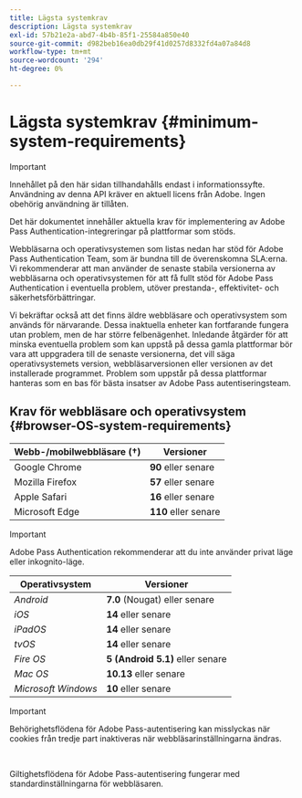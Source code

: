 ```yaml
---
title: Lägsta systemkrav
description: Lägsta systemkrav
exl-id: 57b21e2a-abd7-4b4b-85f1-25584a850e40
source-git-commit: d982beb16ea0db29f41d0257d8332fd4a07a84d8
workflow-type: tm+mt
source-wordcount: '294'
ht-degree: 0%

---
```


# Lägsta systemkrav {#minimum-system-requirements}

>[!IMPORTANT]
>
>Innehållet på den här sidan tillhandahålls endast i informationssyfte. Användning av denna API kräver en aktuell licens från Adobe. Ingen obehörig användning är tillåten.

Det här dokumentet innehåller aktuella krav för implementering av Adobe Pass Authentication-integreringar på plattformar som stöds.

Webbläsarna och operativsystemen som listas nedan har stöd för Adobe Pass Authentication Team, som är bundna till de överenskomna SLA:erna. Vi rekommenderar att man använder de senaste stabila versionerna av webbläsarna och operativsystemen för att få fullt stöd för Adobe Pass Authentication i eventuella problem, utöver prestanda-, effektivitet- och säkerhetsförbättringar.

Vi bekräftar också att det finns äldre webbläsare och operativsystem som används för närvarande. Dessa inaktuella enheter kan fortfarande fungera utan problem, men de har större felbenägenhet. Inledande åtgärder för att minska eventuella problem som kan uppstå på dessa gamla plattformar bör vara att uppgradera till de senaste versionerna, det vill säga operativsystemets version, webbläsarversionen eller versionen av det installerade programmet. Problem som uppstår på dessa plattformar hanteras som en bas för bästa insatser av Adobe Pass autentiseringsteam.

## Krav för webbläsare och operativsystem {#browser-OS-system-requirements}

| Webb-/mobilwebbläsare (†) | Versioner |
|------------------------------|--------------------|
| Google Chrome | **90** eller senare |
| Mozilla Firefox | **57** eller senare |
| Apple Safari | **16** eller senare |
| Microsoft Edge | **110** eller senare |

>[!IMPORTANT]
> 
> Adobe Pass Authentication rekommenderar att du inte använder privat läge eller inkognito-läge.

| Operativsystem | Versioner |
|---------------------|------------------------------|
| *Android* | **7.0** (Nougat) eller senare |
| *iOS* | **14** eller senare |
| *iPadOS* | **14** eller senare |
| *tvOS* | **14** eller senare |
| *Fire OS* | **5 (Android 5.1)** eller senare |
| *Mac OS* | **10.13** eller senare |
| *Microsoft Windows* | **10** eller senare |

>[!IMPORTANT]
>
> Behörighetsflödena för Adobe Pass-autentisering kan misslyckas när cookies från tredje part inaktiveras när webbläsarinställningarna ändras.
> 
> <br/>
> 
> Giltighetsflödena för Adobe Pass-autentisering fungerar med standardinställningarna för webbläsaren.
